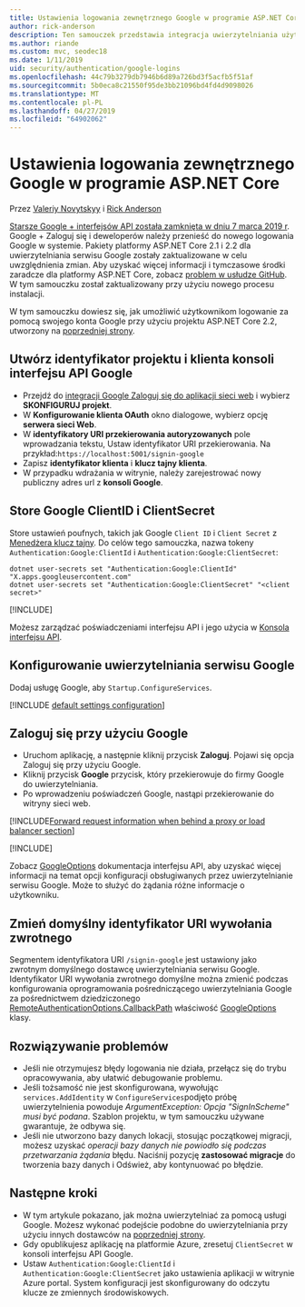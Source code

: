 ```yaml
---
title: Ustawienia logowania zewnętrznego Google w programie ASP.NET Core
author: rick-anderson
description: Ten samouczek przedstawia integracja uwierzytelniania użytkownika konta Google do istniejącej aplikacji platformy ASP.NET Core.
ms.author: riande
ms.custom: mvc, seodec18
ms.date: 1/11/2019
uid: security/authentication/google-logins
ms.openlocfilehash: 44c79b3279db7946b6d89a726bd3f5acfb5f51af
ms.sourcegitcommit: 5b0eca8c21550f95de3bb21096bd4fd4d9098026
ms.translationtype: MT
ms.contentlocale: pl-PL
ms.lasthandoff: 04/27/2019
ms.locfileid: "64902062"
---
```

# <a name="google-external-login-setup-in-aspnet-core"></a>Ustawienia logowania zewnętrznego Google w programie ASP.NET Core

Przez [Valeriy Novytskyy](https://github.com/01binary) i [Rick Anderson](https://twitter.com/RickAndMSFT)

[Starsze Google + interfejsów API została zamknięta w dniu 7 marca 2019 r](https://developers.google.com/+/api-shutdown). Google + Zaloguj się i deweloperów należy przenieść do nowego logowania Google w systemie. Pakiety platformy ASP.NET Core 2.1 i 2.2 dla uwierzytelniania serwisu Google zostały zaktualizowane w celu uwzględnienia zmian. Aby uzyskać więcej informacji i tymczasowe środki zaradcze dla platformy ASP.NET Core, zobacz [problem w usłudze GitHub](https://github.com/aspnet/AspNetCore/issues/6486). W tym samouczku został zaktualizowany przy użyciu nowego procesu instalacji.

W tym samouczku dowiesz się, jak umożliwić użytkownikom logowanie za pomocą swojego konta Google przy użyciu projektu ASP.NET Core 2.2, utworzony na [poprzedniej strony](xref:security/authentication/social/index).

## <a name="create-a-google-api-console-project-and-client-id"></a>Utwórz identyfikator projektu i klienta konsoli interfejsu API Google

* Przejdź do [integracji Google Zaloguj się do aplikacji sieci web](https://developers.google.com/identity/sign-in/web/devconsole-project) i wybierz **SKONFIGURUJ projekt**.
* W **Konfigurowanie klienta OAuth** okno dialogowe, wybierz opcję **serwera sieci Web**.
* W **identyfikatory URI przekierowania autoryzowanych** pole wprowadzania tekstu, Ustaw identyfikator URI przekierowania. Na przykład:`https://localhost:5001/signin-google`
* Zapisz **identyfikator klienta** i **klucz tajny klienta**.
* W przypadku wdrażania w witrynie, należy zarejestrować nowy publiczny adres url z **konsoli Google**.

## <a name="store-google-clientid-and-clientsecret"></a>Store Google ClientID i ClientSecret

Store ustawień poufnych, takich jak Google `Client ID` i `Client Secret` z [Menedżera klucz tajny](xref:security/app-secrets). Do celów tego samouczka, nazwa tokeny `Authentication:Google:ClientId` i `Authentication:Google:ClientSecret`:

```console
dotnet user-secrets set "Authentication:Google:ClientId" "X.apps.googleusercontent.com"
dotnet user-secrets set "Authentication:Google:ClientSecret" "<client secret>"
```

[!INCLUDE[](~/includes/environmentVarableColon.md)]

Możesz zarządzać poświadczeniami interfejsu API i jego użycia w [Konsola interfejsu API](https://console.developers.google.com/apis/dashboard).

## <a name="configure-google-authentication"></a>Konfigurowanie uwierzytelniania serwisu Google

Dodaj usługę Google, aby `Startup.ConfigureServices`.

[!INCLUDE [default settings configuration](includes/default-settings2-2.md)]

## <a name="sign-in-with-google"></a>Zaloguj się przy użyciu Google

* Uruchom aplikację, a następnie kliknij przycisk **Zaloguj**. Pojawi się opcja Zaloguj się przy użyciu Google.
* Kliknij przycisk **Google** przycisk, który przekierowuje do firmy Google do uwierzytelniania.
* Po wprowadzeniu poświadczeń Google, nastąpi przekierowanie do witryny sieci web.

[!INCLUDE[Forward request information when behind a proxy or load balancer section](includes/forwarded-headers-middleware.md)]

[!INCLUDE[](includes/chain-auth-providers.md)]

Zobacz [GoogleOptions](/dotnet/api/microsoft.aspnetcore.authentication.google.googleoptions) dokumentacja interfejsu API, aby uzyskać więcej informacji na temat opcji konfiguracji obsługiwanych przez uwierzytelnianie serwisu Google. Może to służyć do żądania różne informacje o użytkowniku.

## <a name="change-the-default-callback-uri"></a>Zmień domyślny identyfikator URI wywołania zwrotnego

Segmentem identyfikatora URI `/signin-google` jest ustawiony jako zwrotnym domyślnego dostawcę uwierzytelniania serwisu Google. Identyfikator URI wywołania zwrotnego domyślne można zmienić podczas konfigurowania oprogramowania pośredniczącego uwierzytelniania Google za pośrednictwem dziedziczonego [RemoteAuthenticationOptions.CallbackPath](/dotnet/api/microsoft.aspnetcore.authentication.remoteauthenticationoptions.callbackpath) właściwość [GoogleOptions](/dotnet/api/microsoft.aspnetcore.authentication.google.googleoptions) klasy.

## <a name="troubleshooting"></a>Rozwiązywanie problemów

* Jeśli nie otrzymujesz błędy logowania nie działa, przełącz się do trybu opracowywania, aby ułatwić debugowanie problemu.
* Jeśli tożsamość nie jest skonfigurowana, wywołując `services.AddIdentity` w `ConfigureServices`podjęto próbę uwierzytelnienia powoduje *ArgumentException: Opcja "SignInScheme" musi być podana*. Szablon projektu, w tym samouczku używane gwarantuje, że odbywa się.
* Jeśli nie utworzono bazy danych lokacji, stosując początkowej migracji, możesz uzyskać *operacji bazy danych nie powiodło się podczas przetwarzania żądania* błędu. Naciśnij pozycję **zastosować migracje** do tworzenia bazy danych i Odśwież, aby kontynuować po błędzie.

## <a name="next-steps"></a>Następne kroki

* W tym artykule pokazano, jak można uwierzytelniać za pomocą usługi Google. Możesz wykonać podejście podobne do uwierzytelniania przy użyciu innych dostawców na [poprzedniej strony](xref:security/authentication/social/index).
* Gdy opublikujesz aplikację na platformie Azure, zresetuj `ClientSecret` w konsoli interfejsu API Google.
* Ustaw `Authentication:Google:ClientId` i `Authentication:Google:ClientSecret` jako ustawienia aplikacji w witrynie Azure portal. System konfiguracji jest skonfigurowany do odczytu klucze ze zmiennych środowiskowych.
